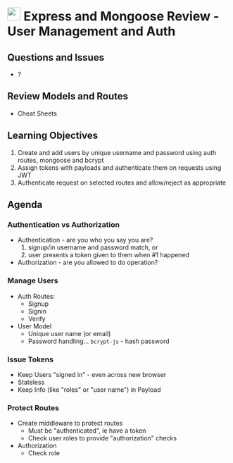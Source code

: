 <img src="https://cloud.githubusercontent.com/assets/478864/22186847/68223ce6-e0b1-11e6-8a62-0e3edc96725e.png" 
width=30> Express and Mongoose Review - User Management and Auth
===

## Questions and Issues

* ?

## Review Models and Routes

* Cheat Sheets

## Learning Objectives

1. Create and add users by unique username and password using auth routes, mongoose and bcrypt
1. Assign tokens with payloads and authenticate them on requests using JWT
1. Authenticate request on selected routes and allow/reject as appropriate

## Agenda

### Authentication vs Authorization
* Authentication - are you who you say you are?
    1. signup/in username and password match, or
    2. user presents a token given to them when #1 happened
* Authorization - are you allowed to do operation?

### Manage Users
* Auth Routes:
    * Signup
    * Signin
    * Verify
* User Model
    * Unique user name (or email)
    * Password handling... `bcrypt-js` - hash password

### Issue Tokens
* Keep Users "signed in" - even across new browser
* Stateless
* Keep Info (like "roles" or "user name") in Payload

### Protect Routes
* Create middleware to protect routes
	* Must be "authenticated", ie have a token
	* Check user roles to provide "authorization" checks
* Authorization
	* Check role
	 

